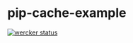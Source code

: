 pip-cache-example
=================

[![wercker
status](https://app.wercker.com/status/fbfe3a0bfc4d8279c2c4dda8a72b3f88/m
"wercker
status")](https://app.wercker.com/project/bykey/fbfe3a0bfc4d8279c2c4dda8a72b3f88)
